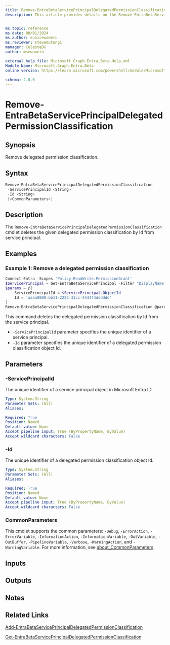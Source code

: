 ```yaml
---
title: Remove-EntraBetaServicePrincipalDelegatedPermissionClassification
description: This article provides details on the Remove-EntraBetaServicePrincipalDelegatedPermissionClassification command.


ms.topic: reference
ms.date: 08/01/2024
ms.author: eunicewaweru
ms.reviewer: stevemutungi
manager: CelesteDG
author: msewaweru

external help file: Microsoft.Graph.Entra.Beta-Help.xml
Module Name: Microsoft.Graph.Entra.Beta
online version: https://learn.microsoft.com/powershell/module/Microsoft.Graph.Entra.Beta/Remove-EntraBetaServicePrincipalDelegatedPermissionClassification

schema: 2.0.0
---
```


# Remove-EntraBetaServicePrincipalDelegatedPermissionClassification

## Synopsis

Remove delegated permission classification.

## Syntax

```powershell
Remove-EntraBetaServicePrincipalDelegatedPermissionClassification 
 -ServicePrincipalId <String> 
 -Id <String>
 [<CommonParameters>]
```

## Description

The `Remove-EntraBetaServicePrincipalDelegatedPermissionClassification` cmdlet deletes the given delegated permission classification by Id from service principal.

## Examples

### Example 1: Remove a delegated permission classification

```powershell
Connect-Entra -Scopes 'Policy.ReadWrite.PermissionGrant'
$ServicePrincipal = Get-EntraBetaServicePrincipal -Filter "DisplayName eq '<service-principal-display-name>'"
$params = @{
    ServicePrincipalId = $ServicePrincipal.ObjectId
    Id = 'aaaa0000-bb11-2222-33cc-444444dddddd'
}
Remove-EntraBetaServicePrincipalDelegatedPermissionClassification @params
```

This command deletes the delegated permission classification by Id from the service principal.

- `-ServicePrincipalId` parameter specifies the unique identifier of a service principal.
- `-Id` parameter specifies the unique identifier of a delegated permission classification object Id.

## Parameters

### -ServicePrincipalId

The unique identifier of a service principal object in Microsoft Entra ID.

```yaml
Type: System.String
Parameter Sets: (All)
Aliases:

Required: True
Position: Named
Default value: None
Accept pipeline input: True (ByPropertyName, ByValue)
Accept wildcard characters: False
```

### -Id

The unique identifier of a delegated permission classification object Id.

```yaml
Type: System.String
Parameter Sets: (All)
Aliases:

Required: True
Position: Named
Default value: None
Accept pipeline input: True (ByPropertyName, ByValue)
Accept wildcard characters: False
```

### CommonParameters

This cmdlet supports the common parameters: `-Debug`, `-ErrorAction`, `-ErrorVariable`, `-InformationAction`, `-InformationVariable`, `-OutVariable`, `-OutBuffer`, `-PipelineVariable`, `-Verbose`, `-WarningAction`, and `-WarningVariable`. For more information, see [about_CommonParameters](https://go.microsoft.com/fwlink/?LinkID=113216).

## Inputs

## Outputs

## Notes

## Related Links

[Add-EntraBetaServicePrincipalDelegatedPermissionClassification](Add-EntraBetaServicePrincipalDelegatedPermissionClassification.md)

[Get-EntraBetaServicePrincipalDelegatedPermissionClassification](Get-EntraBetaServicePrincipalDelegatedPermissionClassification.md)
